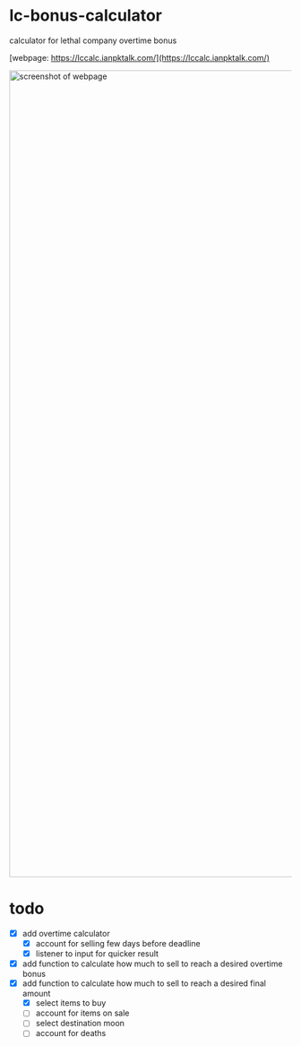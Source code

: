# lc-bonus-calculator

calculator for lethal company overtime bonus

[webpage: https://lccalc.ianpktalk.com/](https://lccalc.ianpktalk.com/)

<img width="1440" alt="screenshot of webpage" src="https://github.com/ru1nw/lc-bonus-calculator/assets/12759287/047a3b3f-7638-4946-8efe-91cede48c2d8">

# todo

- [X] add overtime calculator
  - [X] account for selling few days before deadline
  - [X] listener to input for quicker result
- [X] add function to calculate how much to sell to reach a desired overtime bonus
- [X] add function to calculate how much to sell to reach a desired final amount
  - [X] select items to buy
  - [ ] account for items on sale
  - [ ] select destination moon
  - [ ] account for deaths